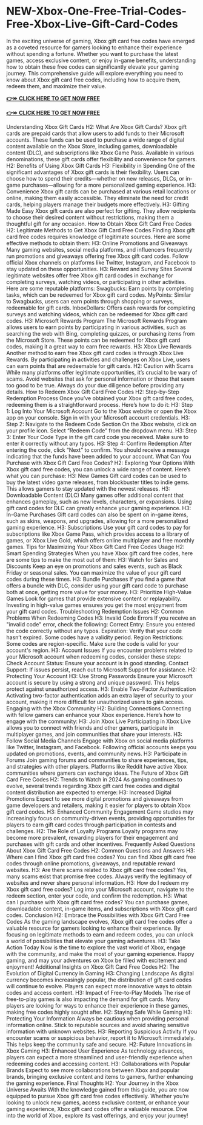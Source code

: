 # NEW-Xbox-One-Free-Trial-Codes-Free-Xbox-Live-Gift-Card-Codes

In the exciting universe of gaming, Xbox gift card free codes have emerged as a coveted resource for gamers looking to enhance their experience without spending a fortune. Whether you want to purchase the latest games, access exclusive content, or enjoy in-game benefits, understanding how to obtain these free codes can significantly elevate your gaming journey. This comprehensive guide will explore everything you need to know about Xbox gift card free codes, including how to acquire them, redeem them, and maximize their value.

 

**[👉⏩ CLICK HERE TO GET NOW FREE](https://smarttbx.com/xbox%20gift)**
 
**[👉⏩ CLICK HERE TO GET NOW FREE](https://smarttbx.com/xbox%20gift)**

Understanding Xbox Gift Cards
H2: What Are Xbox Gift Cards?
Xbox gift cards are prepaid cards that allow users to add funds to their Microsoft accounts. These funds can be used to purchase a wide range of digital content available on the Xbox Store, including games, downloadable content (DLC), and subscriptions like Xbox Game Pass. Available in various denominations, these gift cards offer flexibility and convenience for gamers.
H2: Benefits of Using Xbox Gift Cards
H3: Flexibility in Spending
One of the significant advantages of Xbox gift cards is their flexibility. Users can choose how to spend their credits—whether on new releases, DLCs, or in-game purchases—allowing for a more personalized gaming experience.
H3: Convenience
Xbox gift cards can be purchased at various retail locations or online, making them easily accessible. They eliminate the need for credit cards, helping players manage their budgets more effectively.
H3: Gifting Made Easy
Xbox gift cards are also perfect for gifting. They allow recipients to choose their desired content without restrictions, making them a thoughtful gift for any occasion.
How to Obtain Xbox Gift Card Free Codes
H2: Legitimate Methods to Get Xbox Gift Card Free Codes
Finding Xbox gift card free codes requires knowledge of legitimate sources. Here are some effective methods to obtain them:
H3: Online Promotions and Giveaways
Many gaming websites, social media platforms, and influencers frequently run promotions and giveaways offering free Xbox gift card codes. Follow official Xbox channels on platforms like Twitter, Instagram, and Facebook to stay updated on these opportunities.
H3: Reward and Survey Sites
Several legitimate websites offer free Xbox gift card codes in exchange for completing surveys, watching videos, or participating in other activities. Here are some reputable platforms:
Swagbucks: Earn points by completing tasks, which can be redeemed for Xbox gift card codes.
MyPoints: Similar to Swagbucks, users can earn points through shopping or surveys, redeemable for gift cards.
InboxDollars: Offers cash rewards for completing surveys and watching videos, which can be redeemed for Xbox gift card codes.
H3: Microsoft Rewards Program
The Microsoft Rewards Program allows users to earn points by participating in various activities, such as searching the web with Bing, completing quizzes, or purchasing items from the Microsoft Store. These points can be redeemed for Xbox gift card codes, making it a great way to earn free rewards.
H3: Xbox Live Rewards
Another method to earn free Xbox gift card codes is through Xbox Live Rewards. By participating in activities and challenges on Xbox Live, users can earn points that are redeemable for gift cards.
H2: Caution with Scams
While many platforms offer legitimate opportunities, it’s crucial to be wary of scams. Avoid websites that ask for personal information or those that seem too good to be true. Always do your due diligence before providing any details.
How to Redeem Xbox Gift Card Free Codes
H2: Step-by-Step Redemption Process
Once you’ve obtained your Xbox gift card free codes, redeeming them is a straightforward process. Here’s how to do it:
H3: Step 1: Log Into Your Microsoft Account
Go to the Xbox website or open the Xbox app on your console.
Sign in with your Microsoft account credentials.
H3: Step 2: Navigate to the Redeem Code Section
On the Xbox website, click on your profile icon.
Select “Redeem Code” from the dropdown menu.
H3: Step 3: Enter Your Code
Type in the gift card code you received. Make sure to enter it correctly without any typos.
H3: Step 4: Confirm Redemption
After entering the code, click “Next” to confirm. You should receive a message indicating that the funds have been added to your account.
What Can You Purchase with Xbox Gift Card Free Codes?
H2: Exploring Your Options
With Xbox gift card free codes, you can unlock a wide range of content. Here’s what you can purchase:
H3: New Games
Gift card codes can be used to buy the latest video game releases, from blockbuster titles to indie gems. This allows gamers to stay updated with the newest releases.
H3: Downloadable Content (DLC)
Many games offer additional content that enhances gameplay, such as new levels, characters, or expansions. Using gift card codes for DLC can greatly enhance your gaming experience.
H3: In-Game Purchases
Gift card codes can also be spent on in-game items, such as skins, weapons, and upgrades, allowing for a more personalized gaming experience.
H3: Subscriptions
Use your gift card codes to pay for subscriptions like Xbox Game Pass, which provides access to a library of games, or Xbox Live Gold, which offers online multiplayer and free monthly games.
Tips for Maximizing Your Xbox Gift Card Free Codes Usage
H2: Smart Spending Strategies
When you have Xbox gift card free codes, here are some tips to make the most out of them:
H3: Watch for Sales and Discounts
Keep an eye on promotions and sales events, such as Black Friday or seasonal sales. You can maximize the value of your gift card codes during these times.
H3: Bundle Purchases
If you find a game that offers a bundle with DLC, consider using your gift card code to purchase both at once, getting more value for your money.
H3: Prioritize High-Value Games
Look for games that provide extensive content or replayability. Investing in high-value games ensures you get the most enjoyment from your gift card codes.
Troubleshooting Redemption Issues
H2: Common Problems When Redeeming Codes
H3: Invalid Code Errors
If you receive an "invalid code" error, check the following:
Correct Entry: Ensure you entered the code correctly without any typos.
Expiration: Verify that your code hasn’t expired. Some codes have a validity period.
Region Restrictions: Some codes are region-specific. Make sure the code is valid for your account's region.
H3: Account Issues
If you encounter problems related to your Microsoft account when redeeming codes, consider these steps:
Check Account Status: Ensure your account is in good standing.
Contact Support: If issues persist, reach out to Microsoft Support for assistance.
H2: Protecting Your Account
H3: Use Strong Passwords
Ensure your Microsoft account is secure by using a strong and unique password. This helps protect against unauthorized access.
H3: Enable Two-Factor Authentication
Activating two-factor authentication adds an extra layer of security to your account, making it more difficult for unauthorized users to gain access.
Engaging with the Xbox Community
H2: Building Connections
Connecting with fellow gamers can enhance your Xbox experience. Here’s how to engage with the community:
H3: Join Xbox Live
Participating in Xbox Live allows you to connect with friends and other gamers, participate in multiplayer games, and join communities that share your interests.
H3: Follow Social Media Channels
Engage with Xbox on social media platforms like Twitter, Instagram, and Facebook. Following official accounts keeps you updated on promotions, events, and community news.
H3: Participate in Forums
Join gaming forums and communities to share experiences, tips, and strategies with other players. Platforms like Reddit have active Xbox communities where gamers can exchange ideas.
The Future of Xbox Gift Card Free Codes
H2: Trends to Watch in 2024
As gaming continues to evolve, several trends regarding Xbox gift card free codes and digital content distribution are expected to emerge:
H3: Increased Digital Promotions
Expect to see more digital promotions and giveaways from game developers and retailers, making it easier for players to obtain Xbox gift card codes.
H3: Enhanced Community Engagement
Game studios may increasingly focus on community-driven events, providing opportunities for players to earn gift card codes through participation in contests and challenges.
H2: The Role of Loyalty Programs
Loyalty programs may become more prevalent, rewarding players for their engagement and purchases with gift cards and other incentives.
Frequently Asked Questions About Xbox Gift Card Free Codes
H2: Common Questions and Answers
H3: Where can I find Xbox gift card free codes?
You can find Xbox gift card free codes through online promotions, giveaways, and reputable reward websites.
H3: Are there scams related to Xbox gift card free codes?
Yes, many scams exist that promise free codes. Always verify the legitimacy of websites and never share personal information.
H3: How do I redeem my Xbox gift card free codes?
Log into your Microsoft account, navigate to the redeem section, enter your code, and confirm the redemption.
H3: What can I purchase with Xbox gift card free codes?
You can purchase games, downloadable content, in-game items, and subscriptions with Xbox gift card codes.
Conclusion
H2: Embrace the Possibilities with Xbox Gift Card Free Codes
As the gaming landscape evolves, Xbox gift card free codes offer a valuable resource for gamers looking to enhance their experience. By focusing on legitimate methods to earn and redeem codes, you can unlock a world of possibilities that elevate your gaming adventures.
H3: Take Action Today
Now is the time to explore the vast world of Xbox, engage with the community, and make the most of your gaming experience. Happy gaming, and may your adventures on Xbox be filled with excitement and enjoyment!
Additional Insights on Xbox Gift Card Free Codes
H2: The Evolution of Digital Currency in Gaming
H3: Changing Landscape
As digital currency becomes increasingly popular, the distribution of gift card codes will continue to evolve. Players can expect more innovative ways to obtain codes and access content.
H3: Impact of Free-to-Play Models
The rise of free-to-play games is also impacting the demand for gift cards. Many players are looking for ways to enhance their experience in these games, making free codes highly sought after.
H2: Staying Safe While Gaming
H3: Protecting Your Information
Always be cautious when providing personal information online. Stick to reputable sources and avoid sharing sensitive information with unknown websites.
H3: Reporting Suspicious Activity
If you encounter scams or suspicious behavior, report it to Microsoft immediately. This helps keep the community safe and secure.
H2: Future Innovations in Xbox Gaming
H3: Enhanced User Experience
As technology advances, players can expect a more streamlined and user-friendly experience when redeeming codes and accessing content.
H3: Collaborations with Popular Brands
Expect to see more collaborations between Xbox and popular brands, bringing exclusive content and items to gamers, further enhancing the gaming experience.
Final Thoughts
H2: Your Journey in the Xbox Universe Awaits
With the knowledge gained from this guide, you are now equipped to pursue Xbox gift card free codes effectively. Whether you’re looking to unlock new games, access exclusive content, or enhance your gaming experience, Xbox gift card codes offer a valuable resource. Dive into the world of Xbox, explore its vast offerings, and enjoy your journey!
